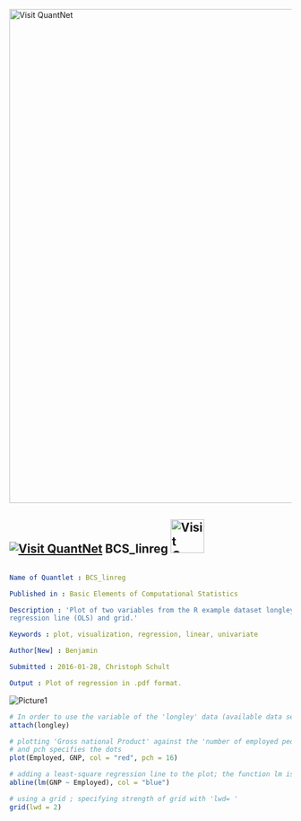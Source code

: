 
[<img src="https://github.com/QuantLet/Styleguide-and-FAQ/blob/master/pictures/banner.png" width="880" alt="Visit QuantNet">](http://quantlet.de/index.php?p=info)

## [<img src="https://github.com/QuantLet/Styleguide-and-Validation-procedure/blob/master/pictures/qloqo.png" alt="Visit QuantNet">](http://quantlet.de/) **BCS_linreg** [<img src="https://github.com/QuantLet/Styleguide-and-Validation-procedure/blob/master/pictures/QN2.png" width="60" alt="Visit QuantNet 2.0">](http://quantlet.de/d3/ia)

```yaml

Name of Quantlet : BCS_linreg

Published in : Basic Elements of Computational Statistics

Description : 'Plot of two variables from the R example dataset longley (GNP, employed) including a
regression line (OLS) and grid.'

Keywords : plot, visualization, regression, linear, univariate

Author[New] : Benjamin

Submitted : 2016-01-28, Christoph Schult

Output : Plot of regression in .pdf format.

```

![Picture1](BCS_linreg.png)


```r
# In order to use the variable of the 'longley' data (available data set in R) directly use attach()
attach(longley)

# plotting 'Gross national Product' against the 'number of employed people' col=' ' specifies the color of the dots
# and pch specifies the dots
plot(Employed, GNP, col = "red", pch = 16)

# adding a least-square regression line to the plot; the function lm is used to calculate a linear model
abline(lm(GNP ~ Employed), col = "blue")

# using a grid ; specifying strength of grid with 'lwd= '
grid(lwd = 2)
```
